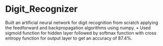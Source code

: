 # Digit_Recognizer
 Built an artificial neural network for digit recognition from scratch applying the feedforward and backpropagation algorithms using numpy. • Used sigmoid function for hidden layer followed by softmax function with cross entropy function for output layer to get an accuracy of 87.4%.

